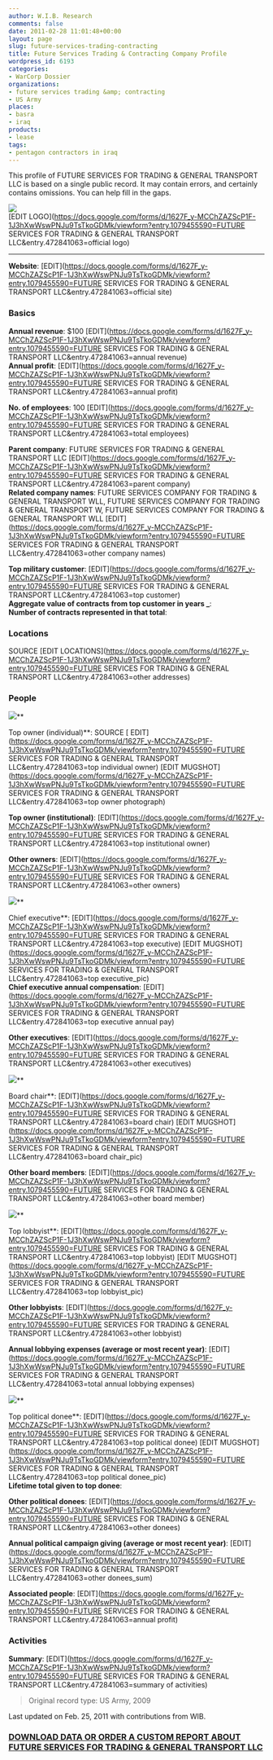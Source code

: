 ```yaml
---
author: W.I.B. Research
comments: false
date: 2011-02-28 11:01:48+00:00
layout: page
slug: future-services-trading-contracting
title: Future Services Trading & Contracting Company Profile
wordpress_id: 6193
categories:
- WarCorp Dossier
organizations:
- future services trading &amp; contracting
- US Army
places:
- basra
- iraq
products:
- lease
tags:
- pentagon contractors in iraq
---
```


This profile of FUTURE SERVICES FOR TRADING & GENERAL TRANSPORT LLC is based on a single public record. It may contain errors, and certainly contains omissions. You can help fill in the gaps.

<!-- more -->

![](/images/thecorporationlogo.jpg)   
[EDIT LOGO](https://docs.google.com/forms/d/1627F_y-MCChZAZScP1F-1J3hXwWswPNJu9TsTkoGDMk/viewform?entry.1079455590=FUTURE SERVICES FOR TRADING & GENERAL TRANSPORT LLC&entry.472841063=official logo)

  


* * *

**Website**: []() [EDIT](https://docs.google.com/forms/d/1627F_y-MCChZAZScP1F-1J3hXwWswPNJu9TsTkoGDMk/viewform?entry.1079455590=FUTURE SERVICES FOR TRADING & GENERAL TRANSPORT LLC&entry.472841063=official site)

### Basics

**Annual revenue**: $100  [EDIT](https://docs.google.com/forms/d/1627F_y-MCChZAZScP1F-1J3hXwWswPNJu9TsTkoGDMk/viewform?entry.1079455590=FUTURE SERVICES FOR TRADING & GENERAL TRANSPORT LLC&entry.472841063=annual revenue)  
**Annual profit**:   [EDIT](https://docs.google.com/forms/d/1627F_y-MCChZAZScP1F-1J3hXwWswPNJu9TsTkoGDMk/viewform?entry.1079455590=FUTURE SERVICES FOR TRADING & GENERAL TRANSPORT LLC&entry.472841063=annual profit)

**No. of employees**: 100  [EDIT](https://docs.google.com/forms/d/1627F_y-MCChZAZScP1F-1J3hXwWswPNJu9TsTkoGDMk/viewform?entry.1079455590=FUTURE SERVICES FOR TRADING & GENERAL TRANSPORT LLC&entry.472841063=total employees)

**Parent company**: FUTURE SERVICES FOR TRADING & GENERAL TRANSPORT LLC [EDIT](https://docs.google.com/forms/d/1627F_y-MCChZAZScP1F-1J3hXwWswPNJu9TsTkoGDMk/viewform?entry.1079455590=FUTURE SERVICES FOR TRADING & GENERAL TRANSPORT LLC&entry.472841063=parent company)  
**Related company names**: FUTURE SERVICES COMPANY FOR TRADING & GENERAL TRANSPORT WLL, FUTURE SERVICES COMPANY FOR TRADING & GENERAL TRANSPORT W, FUTURE SERVICES COMPANY FOR TRADING & GENERAL TRANSPORT WLL [EDIT](https://docs.google.com/forms/d/1627F_y-MCChZAZScP1F-1J3hXwWswPNJu9TsTkoGDMk/viewform?entry.1079455590=FUTURE SERVICES FOR TRADING & GENERAL TRANSPORT LLC&entry.472841063=other company names)

**Top military customer**:  [EDIT](https://docs.google.com/forms/d/1627F_y-MCChZAZScP1F-1J3hXwWswPNJu9TsTkoGDMk/viewform?entry.1079455590=FUTURE SERVICES FOR TRADING & GENERAL TRANSPORT LLC&entry.472841063=top customer)  
**Aggregate value of contracts from top customer in years _**:   
**Number of contracts represented in that total**:   


### Locations

SOURCE [EDIT LOCATIONS](https://docs.google.com/forms/d/1627F_y-MCChZAZScP1F-1J3hXwWswPNJu9TsTkoGDMk/viewform?entry.1079455590=FUTURE SERVICES FOR TRADING & GENERAL TRANSPORT LLC&entry.472841063=other addresses)

 

### People

 

![](/images/emptysuit.jpg)**

Top owner (individual)**:  SOURCE [ EDIT](https://docs.google.com/forms/d/1627F_y-MCChZAZScP1F-1J3hXwWswPNJu9TsTkoGDMk/viewform?entry.1079455590=FUTURE SERVICES FOR TRADING & GENERAL TRANSPORT LLC&entry.472841063=top individual owner) [EDIT MUGSHOT](https://docs.google.com/forms/d/1627F_y-MCChZAZScP1F-1J3hXwWswPNJu9TsTkoGDMk/viewform?entry.1079455590=FUTURE SERVICES FOR TRADING & GENERAL TRANSPORT LLC&entry.472841063=top owner photograph)

**Top owner (institutional)**:  [EDIT](https://docs.google.com/forms/d/1627F_y-MCChZAZScP1F-1J3hXwWswPNJu9TsTkoGDMk/viewform?entry.1079455590=FUTURE SERVICES FOR TRADING & GENERAL TRANSPORT LLC&entry.472841063=top institutional owner)

**Other owners**:  [EDIT](https://docs.google.com/forms/d/1627F_y-MCChZAZScP1F-1J3hXwWswPNJu9TsTkoGDMk/viewform?entry.1079455590=FUTURE SERVICES FOR TRADING & GENERAL TRANSPORT LLC&entry.472841063=other owners)

![](/images/emptysuit.jpg)**

Chief executive**:  [EDIT](https://docs.google.com/forms/d/1627F_y-MCChZAZScP1F-1J3hXwWswPNJu9TsTkoGDMk/viewform?entry.1079455590=FUTURE SERVICES FOR TRADING & GENERAL TRANSPORT LLC&entry.472841063=top executive) [EDIT MUGSHOT](https://docs.google.com/forms/d/1627F_y-MCChZAZScP1F-1J3hXwWswPNJu9TsTkoGDMk/viewform?entry.1079455590=FUTURE SERVICES FOR TRADING & GENERAL TRANSPORT LLC&entry.472841063=top executive_pic)  
**Chief executive annual compensation**:   [EDIT](https://docs.google.com/forms/d/1627F_y-MCChZAZScP1F-1J3hXwWswPNJu9TsTkoGDMk/viewform?entry.1079455590=FUTURE SERVICES FOR TRADING & GENERAL TRANSPORT LLC&entry.472841063=top executive annual pay)

**Other executives**:  [EDIT](https://docs.google.com/forms/d/1627F_y-MCChZAZScP1F-1J3hXwWswPNJu9TsTkoGDMk/viewform?entry.1079455590=FUTURE SERVICES FOR TRADING & GENERAL TRANSPORT LLC&entry.472841063=other executives)

![](/images/emptysuit.jpg)**

Board chair**:  [EDIT](https://docs.google.com/forms/d/1627F_y-MCChZAZScP1F-1J3hXwWswPNJu9TsTkoGDMk/viewform?entry.1079455590=FUTURE SERVICES FOR TRADING & GENERAL TRANSPORT LLC&entry.472841063=board chair) [EDIT MUGSHOT](https://docs.google.com/forms/d/1627F_y-MCChZAZScP1F-1J3hXwWswPNJu9TsTkoGDMk/viewform?entry.1079455590=FUTURE SERVICES FOR TRADING & GENERAL TRANSPORT LLC&entry.472841063=board chair_pic)

**Other board members**:  [EDIT](https://docs.google.com/forms/d/1627F_y-MCChZAZScP1F-1J3hXwWswPNJu9TsTkoGDMk/viewform?entry.1079455590=FUTURE SERVICES FOR TRADING & GENERAL TRANSPORT LLC&entry.472841063=other board member)

![](/images/emptysuit.jpg)**

Top lobbyist**:  [EDIT](https://docs.google.com/forms/d/1627F_y-MCChZAZScP1F-1J3hXwWswPNJu9TsTkoGDMk/viewform?entry.1079455590=FUTURE SERVICES FOR TRADING & GENERAL TRANSPORT LLC&entry.472841063=top lobbyist) [EDIT MUGSHOT](https://docs.google.com/forms/d/1627F_y-MCChZAZScP1F-1J3hXwWswPNJu9TsTkoGDMk/viewform?entry.1079455590=FUTURE SERVICES FOR TRADING & GENERAL TRANSPORT LLC&entry.472841063=top lobbyist_pic)

**Other lobbyists**:  [EDIT](https://docs.google.com/forms/d/1627F_y-MCChZAZScP1F-1J3hXwWswPNJu9TsTkoGDMk/viewform?entry.1079455590=FUTURE SERVICES FOR TRADING & GENERAL TRANSPORT LLC&entry.472841063=other lobbyist)

**Annual lobbying expenses (average or most recent year)**:   [EDIT](https://docs.google.com/forms/d/1627F_y-MCChZAZScP1F-1J3hXwWswPNJu9TsTkoGDMk/viewform?entry.1079455590=FUTURE SERVICES FOR TRADING & GENERAL TRANSPORT LLC&entry.472841063=total annual lobbying expenses)

![](/images/emptysuit.jpg)**

Top political donee**:  [EDIT](https://docs.google.com/forms/d/1627F_y-MCChZAZScP1F-1J3hXwWswPNJu9TsTkoGDMk/viewform?entry.1079455590=FUTURE SERVICES FOR TRADING & GENERAL TRANSPORT LLC&entry.472841063=top political donee) [EDIT MUGSHOT](https://docs.google.com/forms/d/1627F_y-MCChZAZScP1F-1J3hXwWswPNJu9TsTkoGDMk/viewform?entry.1079455590=FUTURE SERVICES FOR TRADING & GENERAL TRANSPORT LLC&entry.472841063=top political donee_pic)  
**Lifetime total given to top donee**:  

**Other political donees**:  [EDIT](https://docs.google.com/forms/d/1627F_y-MCChZAZScP1F-1J3hXwWswPNJu9TsTkoGDMk/viewform?entry.1079455590=FUTURE SERVICES FOR TRADING & GENERAL TRANSPORT LLC&entry.472841063=other donees)

**Annual political campaign giving (average or most recent year)**:   [EDIT](https://docs.google.com/forms/d/1627F_y-MCChZAZScP1F-1J3hXwWswPNJu9TsTkoGDMk/viewform?entry.1079455590=FUTURE SERVICES FOR TRADING & GENERAL TRANSPORT LLC&entry.472841063=other donees_sum)

**Associated people**:   [EDIT](https://docs.google.com/forms/d/1627F_y-MCChZAZScP1F-1J3hXwWswPNJu9TsTkoGDMk/viewform?entry.1079455590=FUTURE SERVICES FOR TRADING & GENERAL TRANSPORT LLC&entry.472841063=annual profit)

### Activities

**Summary**:  [EDIT](https://docs.google.com/forms/d/1627F_y-MCChZAZScP1F-1J3hXwWswPNJu9TsTkoGDMk/viewform?entry.1079455590=FUTURE SERVICES FOR TRADING & GENERAL TRANSPORT LLC&entry.472841063=summary of activities)

> Original record type: US Army, 2009

Last updated on Feb. 25, 2011 with contributions from WIB.

### [DOWNLOAD DATA OR ORDER A CUSTOM REPORT ABOUT FUTURE SERVICES FOR TRADING & GENERAL TRANSPORT LLC](https://docs.google.com/forms/d/1EhPGClcSnLWEdy0nofZsgmeX7Bztc5p13_rYSuKPFHw/viewform?entry.249816489=)

  
